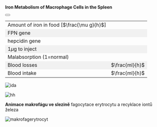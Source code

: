 <style>
img[alt^="image"] {max-width:20px;}
img[alt^="bigimage"] {  max-height:60px}
tbody tr:nth-child(even){background-color:#f1f1f1}
</style><bdl-tabs idlist="sim,anim,diagramA,diagramB" titlelist="sim,macrophage,diagram A,diagram B"></bdl-tabs>
<div id="sim">
<div class="w3-row">
<div class="w3-col s12 m6 l6 w3-center">

**Iron Metabolism of Macrophage Cells in the Spleen**
<bdl-animate-adobe src="BunkaSlezinaObrazovka2.js" width="800" height="600" name="BunkaSlezinaObrazovka2" fromid="idfmi" responsive="true"></bdl-animate-adobe>
<bdl-bind2a-text findex="11" aname="children.0.Hodnota7_text" convertor="1,0.665" precision="3"></bdl-bind2a-text>
<bdl-bind2a-text findex="12" aname="children.0.Hodnota3_text" fixed="1"></bdl-bind2a-text>
<bdl-bind2a-text findex="11" aname="children.0.Hodnota1_text" convertor="1,0.665" precision="3"></bdl-bind2a-text>
<bdl-bind2a-text findex="4" aname="children.0.Hodnota2_text" convertor="1,1.5"></bdl-bind2a-text>
<bdl-bind2a-text findex="7" aname="children.0.Hodnota6_text" convertor="1,0.9"></bdl-bind2a-text>
<bdl-bind2a-text findex="10" aname="children.0.Hodnota5_text" convertor="1,4.4"></bdl-bind2a-text>
<bdl-bind2a-text findex="9" aname="children.0.Hodnota4_text" convertor="1,13.3"></bdl-bind2a-text>
<bdl-bind2a findex="26" aname="children.0.children.398.MerakSemaforu5_anim" amin="0" amax="156"></bdl-bind2a>
<bdl-bind2a findex="3" aname="children.0.children.398.MerakSemaforu4_anim" amin="0" amax="156"></bdl-bind2a>
<bdl-bind2a findex="25" aname="children.0.children.398.MerakSemaforu3_anim" amin="0" amax="156"></bdl-bind2a>
<bdl-bind2a findex="24" aname="children.0.children.398.MerakSemaforu2_anim" amin="0" amax="156"></bdl-bind2a>
<bdl-bind2a findex="11" aname="children.0.children.398.MerakSemaforu1_anim" amin="0" amax="156"></bdl-bind2a>
<bdl-bind2a findex="23" aname="children.0.children.398.Semafor5_anim" amin="0" amax="10" fmin="0" fmax="1"></bdl-bind2a>
<bdl-bind2a findex="14" aname="children.0.children.398.Semafor4_anim" amin="0" amax="10" fmin="0" fmax="1"></bdl-bind2a>
<bdl-bind2a findex="22" aname="children.0.children.398.Semafor3_anim" amin="0" amax="10" fmin="0" fmax="1"></bdl-bind2a>
<bdl-bind2a findex="21" aname="children.0.children.398.Semafor2_anim" amin="0" amax="10" fmin="0" fmax="1"></bdl-bind2a>
<bdl-bind2a findex="20" aname="children.0.children.398.Semafor1_anim" amin="0" amax="10" fmin="0" fmax="1"></bdl-bind2a>
<bdl-bind2a findex="0" aname="children.0.KanalCerveny2_anim" amin="159" amax="0"></bdl-bind2a>
<bdl-bind2a findex="2" aname="children.0.SipkaCerven11_anim" amin="0" amax="159"></bdl-bind2a>
<bdl-bind2a findex="1" aname="children.0.tmaveZelena2_anim" amin="0" amax="156"></bdl-bind2a>
<bdl-bind2a findex="1" aname="children.0.tmaveZelena1_anim" amin="0" amax="156"></bdl-bind2a>
<bdl-bind2a findex="1" aname="children.0.CernaZKrvinky_anim" amin="0" amax="156"></bdl-bind2a>
<bdl-bind2a findex="10" aname="children.0.SipkaCerven8_anim" amin="0" amax="159"></bdl-bind2a>
<bdl-bind2a findex="1" aname="children.0.SipkaCerven3_anim" amin="0" amax="156"></bdl-bind2a>
<bdl-bind2a findex="1" aname="children.0.SvetleModraOdKrvinky1_anim" amin="0" amax="156"></bdl-bind2a>
<bdl-bind2a findex="1" aname="children.0.kanalModry1_anim" amin="156" amax="0"></bdl-bind2a>
<bdl-bind2a findex="1" aname="children.0.KanalCerveny1_anim" amin="156" amax="0"></bdl-bind2a>
<bdl-bind2a findex="2" aname="children.0.SipkaCerven10_anim" amin="0" amax="159"></bdl-bind2a>
<bdl-bind2a findex="1" aname="children.0.SvetleModraOdKrvinky4_anim" amin="0" amax="156"></bdl-bind2a>
<bdl-bind2a findex="1" aname="children.0.SipkaCerven1_anim" amin="0" amax="156"></bdl-bind2a>
<bdl-bind2a findex="1" aname="children.0.SipkaCerven6_anim" amin="0" amax="156"></bdl-bind2a>
<bdl-bind2a findex="1" aname="children.0.SipkaCerven5_anim" amin="0" amax="156"></bdl-bind2a>
<bdl-bind2a findex="19" aname="children.0.SipkaModraRuzova_anim" amin="159" amax="0"></bdl-bind2a>
<bdl-bind2a findex="1" aname="children.0.hneda1_anim" amin="0" amax="156"></bdl-bind2a>
<bdl-bind2a findex="1" aname="children.0.SipkaCerven2_anim" amin="0" amax="156"></bdl-bind2a>
<bdl-bind2a findex="1" aname="children.0.SipkaCerven4_anim" amin="0" amax="156"></bdl-bind2a>
<bdl-bind2a findex="1" aname="children.0.SvetleModraOdKrvinky2_anim" amin="0" amax="156"></bdl-bind2a>
<bdl-bind2a findex="1" aname="children.0.SvetleModraOdKrvinky3_anim" amin="0" amax="99"></bdl-bind2a>
<bdl-bind2a findex="11" aname="children.0.SpodniZlutaPrerusovana_anim" amin="159" amax="0"></bdl-bind2a>
<bdl-bind2a findex="18" aname="children.0.RuzovaRNA1_anim" amin="0" amax="159"></bdl-bind2a>
<bdl-bind2a findex="17" aname="children.0.RuzovaRNA2_anim" amin="0" amax="159"></bdl-bind2a>
<bdl-bind2a findex="0" aname="children.0.SipkaCerven12_anim" amin="0" amax="99"></bdl-bind2a>
<bdl-bind2a findex="2" aname="children.0.SipkaCerven9_anim" amin="0" amax="159"></bdl-bind2a>
<bdl-bind2a findex="1" aname="children.0.Cerna2_anim" amin="0" amax="99"></bdl-bind2a>
<bdl-bind2a findex="1" aname="children.0.SipkaCerven7_anim" amin="0" amax="99"></bdl-bind2a>
<bdl-bind2a findex="16" aname="children.0.SipkaCervenoFialova1_anim" amin="0" amax="159"></bdl-bind2a>
<bdl-bind2a findex="15" aname="children.0.SipkaCervenoFialova2_anim" amin="0" amax="159"></bdl-bind2a>
<bdl-bind2a findex="1" aname="children.0.hneda2_anim" amin="0" amax="156"></bdl-bind2a>
<bdl-bind2a findex="2" aname="children.0.FialovaSipkaTransferinIN_anim" amin="0" amax="159"></bdl-bind2a>
<bdl-bind2a findex="0" aname="children.0.SipkaZlutaTransferin1OUT_anim" amin="0" amax="159"></bdl-bind2a>
<bdl-bind2a findex="0" aname="children.0.SipkaZlutaTransferin2IN_anim" amin="0" amax="159"></bdl-bind2a>
<bdl-bind2a findex="14" aname="children.0.SemaforRuzovaRna_anim" amin="0" amax="10"></bdl-bind2a>
<bdl-bind2a findex="8" aname="children.0.StrikackaFeFialovaSipkaIn_anim" amin="0" amax="159"></bdl-bind2a>
<bdl-bind2a findex="6" aname="children.0.KapackaFeFialovaSipkaOut_anim" amin="0" amax="159"></bdl-bind2a>
<bdl-bind2a findex="13" aname="children.0.StrikackaModra_anim" amin="0" amax="29" fmin="0" fmax="1"></bdl-bind2a>
<bdl-bind2a findex="11" aname="children.0.merak7_anim" amin="0" amax="99"></bdl-bind2a>
<bdl-bind2a findex="12" aname="children.0.Merak3_anim" amin="0" amax="99" fmin="0" fmax="700"></bdl-bind2a>
<bdl-bind2a findex="11" aname="children.0.Merak1_anim" amin="0" amax="99"></bdl-bind2a>
<bdl-bind2a findex="10" aname="children.0.Merak5_anim" amin="0" amax="99"></bdl-bind2a>
<bdl-bind2a findex="9" aname="children.0.Fe3SkupinaMitochondrie_anim" amin="0" amax="159"></bdl-bind2a>
<bdl-bind2a findex="10" aname="children.0.KanalSedy2_anim" amin="159" amax="0"></bdl-bind2a>
<bdl-bind2a findex="9" aname="children.0.MitochondrieSipkaCervena3_anim" amin="0" amax="159"></bdl-bind2a>
<bdl-bind2a findex="10" aname="children.0.MitochondrieSipkaCervena4_anim" amin="0" amax="159"></bdl-bind2a>
<bdl-bind2a findex="10" aname="children.0.Fe2Skupina_anim" amin="157" amax="0"></bdl-bind2a>
<bdl-bind2a findex="9" aname="children.0.merak4_anim" amin="0" amax="99"></bdl-bind2a>
<bdl-bind2a findex="9" aname="children.0.Fe3Skupina_anim" amin="0" amax="159"></bdl-bind2a>
<bdl-bind2a findex="0" aname="children.0.SipkaModra3_anim" amin="0" amax="159"></bdl-bind2a>
<bdl-bind2a findex="0" aname="children.0.SipkaCerven13_anim" amin="0" amax="159"></bdl-bind2a>
<bdl-bind2a findex="4" aname="children.0.Merak2_anim" amin="0" amax="99"></bdl-bind2a>
<bdl-bind2a findex="7" aname="children.0.Merak6_anim" amin="0" amax="99"></bdl-bind2a>
<bdl-bind2a findex="8" aname="children.0.KapackaFeMale_anim" amin="0" amax="9"></bdl-bind2a>
<bdl-bind2a findex="5" aname="children.0.SipkaRuzovaZluta_anim" amin="0" amax="159"></bdl-bind2a>
<bdl-bind2a findex="4" aname="children.0.children.87.FeTransferin_anim" amin="0" amax="159"></bdl-bind2a>
<bdl-bind2a findex="3" aname="children.0.KanalFialovy_anim" amin="159" amax="0"></bdl-bind2a>
<bdl-bind2a findex="2" aname="children.0.SipkacervenaFialova2_anim" amin="0" amax="159"></bdl-bind2a>
<bdl-bind2a findex="0" aname="children.0.SipkaFialovaVehicle_anim" amin="0" amax="159"></bdl-bind2a>
<bdl-bind2a findex="0" aname="children.0.SipkaZluta3_anim" amin="0" amax="159"></bdl-bind2a>
<bdl-bind2a findex="0" aname="children.0.CervenaUvnitrVehiclu_anim" amin="0" amax="159"></bdl-bind2a>
<bdl-bind2a findex="0" aname="children.0.SipkaZluta4_anim" amin="0" amax="159"></bdl-bind2a>
<bdl-bind2a findex="0" aname="children.0.SipkaModra3_anim_1" amin="0" amax="159"></bdl-bind2a>
<bdl-bind2a findex="0" aname="children.0.PrechodUvnitr_anim" amin="0" amax="159"></bdl-bind2a>
<bdl-bind2a findex="0" aname="children.0.SipkaZluta2_anim" amin="0" amax="159"></bdl-bind2a>
<bdl-bind2a findex="0" aname="children.0.KanalZluty_anim" amin="159" amax="0"></bdl-bind2a>
<bdl-bind2a findex="0" aname="children.0.SipkaHneda2_anim" amin="0" amax="159"></bdl-bind2a>
<bdl-bind2a findex="0" aname="children.0.SipkaHneda1_anim" amin="0" amax="159"></bdl-bind2a>
<bdl-bind2a-play findex="8" aname="children.0.StrikackaCervena_anim" amin="0" amax="29"></bdl-bind2a-play>
<bdl-bind2a-play findex="6" aname="children.0.KapackaJehlaFe_anim" amin="0" amax="9"></bdl-bind2a-play>
<bdl-bind2a-play findex="6" aname="children.0.ZelezoVelkeKapacka_anim" amin="0" amax="159"></bdl-bind2a-play>
<bdl-bind2a-play findex="6" aname="children.0.children.90.children.59.Kapka1_anim" amin="0" amax="20"></bdl-bind2a-play>

</div>
<div class="w3-col s12 m6 l6  w3-justify w3-padding w3-small" style="line-height:1.0">


<button class="w3-right w3-button w3-theme-d4" onclick="document.getElementById('legenda').style.display='block'"><i class="fa fa-info-circle"> </i></button>
<!-- hidden input  - buttonparams sets this input value explicitly, then it is read by fmi component -->
<input id="idlps" value="" type="number" style="display:none"/>

<bdl-fmi id="idfmi" mode="" src="FeMetabolism_FeMetabolismModel.js" fminame="FeMetabolism_FeMetabolismModel" tolerance="0.000001" starttime="0" fstepsize="0.5" fpslimit="10" guid="{9aa10b27-427c-44c9-a381-5815d5706331}" valuereferences="637534275,637534274,637534276,33554442,33554447,637534264,16777264,33554438,16777261,33554453,33554452,33554432,33554436,33554434,16777269,637534273,637534272,637534281,637534283,637534268,16777266,16777267,16777268,16777270,33554443,33554441,33554444" valuelabels="Fe_spl_in_bm,Fe_spl_in_RBC,Fe_spl_out_ser,Fpn_spl,Fe_ser,hep_in,transfusion,Fpn_spl_mRNA,bleeding,Fe_spl_3,Fe_spl_2,hep,Il6,LPS,Fpn_spl_knockout,Fe_spl_from_ferritin,Fe_spl_to_ferritin,Fpn_spl_in,Fpn_spl_mRNA_in,Il6_in,hep_knockout,Fpn_duo_knockout,Fpn_liv_knockout,Fpn_res_knockout,Fpn_duo,Fpn_liv,Fpn_res" inputs="id1,16777260,1,1;idfpnliv,16777268,1,1,t;idhep,16777266,1,1,t;idlps,33554434,1,1,t;id11,16777262,1,1,t;id10,16777265,1,1,t;idspl,16777269,1,1,t;idres,16777270,1,1,t;id7,16777261,1,1,t;id8,16777264,1,1,t" inputlabels="Fe_food,Fpn_liv_knockout,hep_knockout,LPS,malabsorption,unregulated_absorption,Fpn_spl_knockout,Fpn_res_knockout,bleeding,transfusion" showtime="true" showtimemultiply="3600"></bdl-fmi>

||| 
|-------------|-------|
| Amount of iron in food [$\frac{\mu g}{h}$] | <bdl-range id="id1" title="" min="0" max="2000" default="219" step="1"></bdl-range> |
| FPN gene | <bdl-checkbox id="idspl" titlemin="Fpn gene is knocked out (inactive)" titlemax="Fpn gene is active" default="true"></bdl-checkbox>  |
| hepcidin gene | <bdl-checkbox id="idhep" titlemin="gene for hepcidin is knocked out (inactive)" titlemax="gene for hepcidin is active" default="true"></bdl-checkbox>  |
| 1$\mu$g to inject | <bdl-buttonparams title="LPS injection" ids="idlps" values="1" fromid="idfmi"></bdl-buttonparams>  |
| Malabsorption (1=normal) | <bdl-range id="id11" title="" min="0" max="1" default="1" step="0.05"></bdl-range>  |
| Blood losses | <bdl-range id="id7" title="" min="0" max="1" default="0" step="0.1"></bdl-range>  $\frac{ml}{h}$ |
| Blood intake | <bdl-range id="id8" title="" min="0" max="10" default="0" step="1"></bdl-range> $\frac{ml}{h}$ |

<bdl-quizx id="q3.1" type="choice2" question="3.1 Start the simulation and simulate hereditary hemochromatosis (lack of GIT intake regulation e.g., knockout of the hepcidin gene). What consequences do you see?" answers="A. gradual decrease in iron concentration in plasma and cells. Increased iron concentration in macrophage|B. gradual increase in iron concentration in plasma and decrease in concentration in macrophage." correctoptions="false|true" explanations="no|yes" buttontitle="check answer"></bdl-quizx>
<bdl-quizx id="q3.2" type="choice2" question="3.2 How does hemochromatosis manifest?" answers="A. caused by an excess of iron most often due to increased hemolysis. Tissue pigmentation but without signs of iron toxicity.|B. caused by a lack of iron. Lack of red blood cells due to a lack of hemoglobin.|C. caused by an excess of iron but a disorder in iron intake regulation. Tissue pigmentation with signs of toxicity and pathological changes in tissues." correctoptions="false|false|true" explanations="no|no|yes" buttontitle="check answer"></bdl-quizx>
<bdl-quizx id="q3.3" type="choice2" question="3.3 Select the diagram that corresponds to hereditary hemochromatosis." answers="A. diagram A |B. diagram B" correctoptions="false|true" explanations="no|yes" buttontitle="check answer"></bdl-quizx>
<bdl-quizx id="q3.4" type="choice2" question="3.4 Select the diagram that corresponds to sideropenic anemia." answers="A. diagram A |B. diagram B" correctoptions="true|false" explanations="yes|no" buttontitle="check answer"></bdl-quizx><bdl-quiz-summary id="qs">
</bdl-quiz-summary>
<bdl-quiz-control ids="q3.1,q3.2,q3.3,q3.4,qs"></bdl-quiz-control>

</div>
</div>
</div>
<div id="diagramA">

![ida](ida.png)

</div>
<div id="diagramB">

![hh](hh.png)

</div>
<div id="anim">

**Animace makrofágu ve slezině** fagocytace erytrocytu a recyklace iontů železa

![makrofagerytrocyt](makrofagerytrocyt2.gif)

<!--bdl-animate-adobe src="MacrofagHotovy.js" width="800" height="600" name="MacrofagHotovy" responsive="true" playafterstart="true"></bdl-animate-adobe-->

</div>